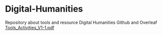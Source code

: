 # Digital-Humanities
Repository about tools and resource Digital Humanities
Github and Overleaf [Tools_Activities_V1-1.pdf](https://github.com/wilmesis36/Digital-Humanities/files/9244237/Tools_Activities_V1-1.pdf)
